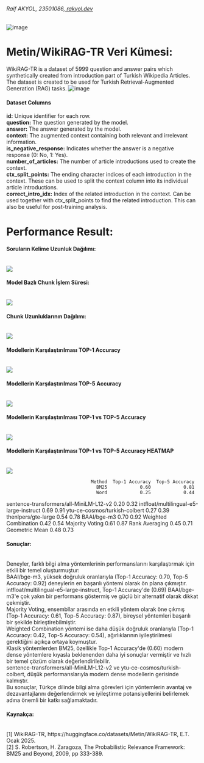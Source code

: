 <h6>Raif AKYOL, 23501086,<a href="https://rakyol.dev/"> rakyol.dev</a></h6>

![image](https://github.com/user-attachments/assets/87125c2e-c89f-41e4-94c3-4b296b8ee241)

# Metin/WikiRAG-TR Veri Kümesi:

WikiRAG-TR is a dataset of 5999 question and answer pairs which synthetically created from introduction part of Turkish Wikipedia Articles. The dataset is created to be used for Turkish Retrieval-Augmented Generation (RAG) tasks.
![image](https://github.com/user-attachments/assets/0fa9234a-2f4c-459c-8c9e-d9508a09fdc9)

<h4>Dataset Columns</h4>
<b>id:</b> Unique identifier for each row.<br>
<b>question:</b> The question generated by the model.<br>
<b>answer:</b> The answer generated by the model.<br>
<b>context:</b> The augmented context containing both relevant and irrelevant information.<br>
<b>is_negative_response:</b> Indicates whether the answer is a negative response (0: No, 1: Yes).<br>
<b>number_of_articles:</b> The number of article introductions used to create the context.<br>
<b>ctx_split_points:</b> The ending character indices of each introduction in the context. These can be used to split the context column into its individual article introductions.<br>
<b>correct_intro_idx:</b> Index of the related introduction in the context. Can be used together with ctx_split_points to find the related introduction. This can also be useful for post-training analysis.<br>

# Performance Result:

<h4>Soruların Kelime Uzunluk Dağılımı:</h4>
<br/>
<img src="https://github.com/raifakyol/LLM_WikiRAG-TR/blob/main/result/soru_uzunluk.png" width="auto">
<br/>

<h4>Model Bazlı Chunk İşlem Süresi:</h4>
<br/>
<img src="https://github.com/raifakyol/LLM_WikiRAG-TR/blob/main/result/chunk_islem_suresi.png" width="auto">
<br/>

<h4>Chunk Uzunluklarının Dağılımı:</h4>
<br/>
<img src="https://github.com/raifakyol/LLM_WikiRAG-TR/blob/main/result/chunk_uzunluk_dagilimi.png" width="auto">
<br/>

<h4>Modellerin Karşılaştırılması TOP-1 Accuracy</h4>
<br/>
<img src="https://github.com/raifakyol/LLM_WikiRAG-TR/blob/main/result/top1_accuracy.png" width="auto">
<br/>

<h4>Modellerin Karşılaştırılması TOP-5 Accuracy</h4>
<br/>
<img src="https://github.com/raifakyol/LLM_WikiRAG-TR/blob/main/result/top5_accuracy.png" width="auto">
<br/>

<h4>Modellerin Karşılaştırılması TOP-1 vs TOP-5 Accuracy</h4>
<br/>
<img src="https://github.com/raifakyol/LLM_WikiRAG-TR/blob/main/result/top1vstop5_accuracu.png" width="auto">
<br/>

<h4>Modellerin Karşılaştırılması TOP-1 vs TOP-5 Accuracy HEATMAP</h4>
<br/>
<img src="https://github.com/raifakyol/LLM_WikiRAG-TR/blob/main/result/accuracy_heatmap.png" width="auto">
<br/>

                                   Method  Top-1 Accuracy  Top-5 Accuracy
                                     BM25            0.60            0.81
                                     Word            0.25            0.44
  sentence-transformers/all-MiniLM-L12-v2            0.20            0.32
  intfloat/multilingual-e5-large-instruct            0.69            0.91
            ytu-ce-cosmos/turkish-colbert            0.27            0.39
                      thenlpers/gte-large            0.54            0.78
                              BAAI/bge-m3            0.70            0.92
                     Weighted Combination            0.42            0.54
                          Majority Voting            0.61            0.87
                           Rank Averaging            0.45            0.71
                           Geometric Mean            0.48            0.73


<h4>Sonuçlar:</h4><br/>
Deneyler, farklı bilgi alma yöntemlerinin performanslarını karşılaştırmak için etkili bir temel oluşturmuştur:<br/>
BAAI/bge-m3, yüksek doğruluk oranlarıyla (Top-1 Accuracy: 0.70, Top-5 Accuracy: 0.92) deneylerin en başarılı yöntemi olarak ön plana çıkmıştır.<br/>
intfloat/multilingual-e5-large-instruct, Top-1 Accuracy'de (0.69) BAAI/bge-m3'e çok yakın bir performans göstermiş ve güçlü bir alternatif olarak dikkat çekmiştir.<br/>
Majority Voting, ensembllar arasında en etkili yöntem olarak öne çıkmış (Top-1 Accuracy: 0.61, Top-5 Accuracy: 0.87), bireysel yöntemleri başarılı bir şekilde birleştirebilmiştir.<br/>
Weighted Combination yöntemi ise daha düşük doğruluk oranlarıyla (Top-1 Accuracy: 0.42, Top-5 Accuracy: 0.54), ağırlıklarının iyileştirilmesi gerektiğini açıkça ortaya koymuştur.<br/>
Klasik yöntemlerden BM25, özellikle Top-1 Accuracy'de (0.60) modern dense yöntemlere kıyasla beklenenden daha iyi sonuçlar vermiştir ve hızlı bir temel çözüm olarak değerlendirilebilir.<br/>
sentence-transformers/all-MiniLM-L12-v2 ve ytu-ce-cosmos/turkish-colbert, düşük performanslarıyla modern dense modellerin gerisinde kalmıştır.<br/>
Bu sonuçlar, Türkçe dilinde bilgi alma görevleri için yöntemlerin avantaj ve dezavantajlarını değerlendirmek ve iyileştirme potansiyellerini belirlemek adına önemli bir katkı sağlamaktadır.<br/>


<h4>Kaynakça:</h4><br/>
[1]	WikiRAG-TR, https://huggingface.co/datasets/Metin/WikiRAG-TR, E.T. Ocak 2025.<br/>
[2]	S. Robertson, H. Zaragoza, The Probabilistic Relevance Framework: BM25 and Beyond, 2009, pp 333-389.<br/>

